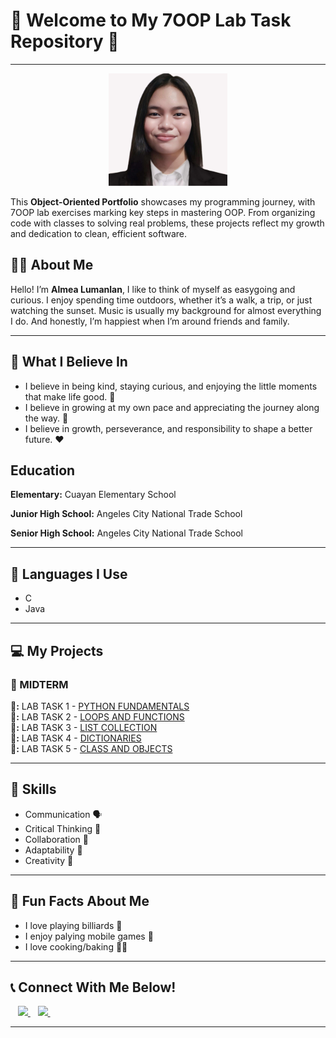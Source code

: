 # 🌟 Welcome to My 7OOP Lab Task Repository 🌟

---
<p align="center">
  <img src="https://raw.githubusercontent.com/almealumanlan17/700P-PORTFOLIO/ce1acc80675a37103fa9c58f61293a4f57cd8a36/images/my%20image.jpg" width="190" height="180"/>
</p>

This **Object-Oriented Portfolio** showcases my programming journey, with 7OOP lab exercises marking key steps in mastering OOP. From organizing code with classes to solving real problems, these projects reflect my growth and dedication to clean, efficient software.


## 👩‍💻 About Me 
Hello! I’m **Almea Lumanlan**, I like to think of myself as easygoing and curious. I enjoy spending time outdoors, whether it’s a walk, a trip, or just watching the sunset. Music is usually my background for almost everything I do. And honestly, I’m happiest when I’m around friends and family.

---
  
## 🤔 What I Believe In
- I believe in being kind, staying curious, and enjoying the little moments that make life good. 🙏
- I believe in growing at my own pace and appreciating the journey along the way. 🫡
- I believe in growth, perseverance, and responsibility to shape a better future. ❤️

##  Education
**Elementary:** Cuayan Elementary School

**Junior High School:** Angeles City National Trade School

**Senior High School:** Angeles City National Trade School

---
## 📜 Languages I Use  
- C  
- Java  

---

## 💻 My Projects  

### 🧪 MIDTERM  

**📂:** LAB TASK 1 - [PYTHON FUNDAMENTALS](https://almealumanlan17.github.io/700P-PORTFOLIO/lab-task/midterm/lab1)   
**📂:** LAB TASK 2 - [LOOPS AND FUNCTIONS](https://almealumanlan17.github.io/700P-PORTFOLIO/lab-task/midterm/lab2)  
**📂:** LAB TASK 3 - [LIST COLLECTION](https://almealumanlan17.github.io/700P-PORTFOLIO/lab-task/midterm/lab3)  
**📂:** LAB TASK 4 - [DICTIONARIES](https://almealumanlan17.github.io/700P-PORTFOLIO/lab-task/midterm/lab4)  
**📂:** LAB TASK 5 - [CLASS AND OBJECTS](https://almealumanlan17.github.io/700P-PORTFOLIO/lab-task/midterm/lab5)  

---

## 📌 Skills
- Communication 🗣️
- Critical Thinking 🧠
- Collaboration 🤝
- Adaptability 🌊
- Creativity 🎨
  
---

## 🤡 Fun Facts About Me
- I love playing billiards 🎱
- I enjoy palying mobile games 📱
- I love cooking/baking 🧑‍🍳

---

## 📞 Connect With Me Below!   

  &nbsp;&nbsp;
  <a href="https://www.facebook.com/share/16unhY7sof/?mibextid=wwXlfr" target="_blank">
    <img src="https://img.shields.io/badge/Facebook-1877F2?style=for-the-badge&logo=facebook&logoColor=white" height="40"/>
  </a>
  &nbsp;&nbsp;
  <a href="https://www.instagram.com/mealmnln?igsh=MWsxNDdoemptbHV5Ng%3D%3D&utm_source=qr" target="_blank">
    <img src="https://img.shields.io/badge/Instagram-E4405F?style=for-the-badge&logo=instagram&logoColor=white" height="40"/>
  </a>
  &nbsp;&nbsp;

---
